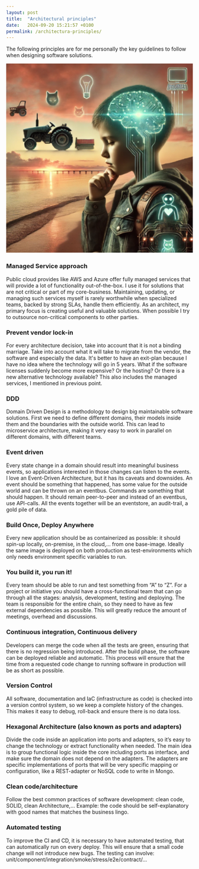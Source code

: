 ```yaml
---
layout: post
title:  "Architectural principles"
date:   2024-09-20 15:21:57 +0100
permalink: /architectura-principles/
---
```


The following principles are for me personally the key guidelines to follow when designing software solutions.

![Architect](/images/cyber-architect.png)

### Managed Service approach 
Public cloud provides like AWS and Azure offer fully managed services that will provide a lot of functionality out-of-the-box.
I use it for solutions that are not critical or part of my core-business.
Maintaining, updating, or managing such services myself is rarely worthwhile when specialized teams, backed by strong SLAs, handle them efficiently.
As an architect, my primary focus is creating useful and valuable solutions.
When possible I try to outsource non-critical components to other parties.

### Prevent vendor lock-in
For every architecture decision, take into account that it is not a binding marriage. 
Take into account what it will take to migrate from the vendor, the software and especially the data.
It's better to have an exit-plan because I have no idea where the technology will go in 5 years.
What if the software licenses suddenly become more expensive? Or the hosting? Or there is a new alternative technology available?
This also includes the managed services, I mentioned in previous point.

### DDD
Domain Driven Design is a methodology to design big maintainable software solutions.
First we need to define different domains, their models inside them and the boundaries with the outside world.
This can lead to microservice architecture, making it very easy to work in parallel on different domains, with different teams.

### Event driven
Every state change in a domain should result into meaningful business events, so applications interested in those changes can listen to the events.
I love an Event-Driven Architecture, but it has its caveats and downsides.
An event should be something that happened, has some value for the outside world and can be thrown on an eventbus.
Commands are something that should happen. It should remain peer-to-peer and instead of an eventbus, use API-calls.
All the events together will be an eventstore, an audit-trail, a gold pile of data.

### Build Once, Deploy Anywhere
Every new application should be as containerized as possible: it should spin-up locally, on-premise, in the cloud,… from one base-image.
Ideally the same image is deployed on both production as test-environments which only needs environment specific variables to run.

### You build it, you run it!
Every team should be able to run and test something from “A” to “Z”. 
For a project or initiative you should have a cross-functional team that can go through all the stages: analysis, development, testing and deploying. 
The team is responsible for the entire chain, so they need to have as few external dependencies as possible.
This will greatly reduce the amount of meetings, overhead and discussions.

### Continuous integration, Continuous delivery
Developers can merge the code when all the tests are green, ensuring that there is no regression being introduced.
After the build phase, the software can be deployed reliable and automatic.
This process will ensure that the time from a requested code change to running software in production will be as short as possible.

### Version Control
All software, documentation and IaC (infrastructure as code) is checked into a version control system, so we keep a complete history of the changes.
This makes it easy to debug, roll-back and ensure there is no data loss.

### Hexagonal Architecture (also known as ports and adapters)
Divide the code inside an application into ports and adapters, so it’s easy to change the technology or extract functionality when needed.
The main idea is to group functional logic inside the core including ports as interface, and make sure the domain does not depend on the adapters.
The adapters are specific implementations of ports that will be very specific mapping or configuration, like a REST-adapter or NoSQL code to write in Mongo.

### Clean code/architecture
Follow the best common practices of software development: clean code, SOLID, clean Architecture,... 
Example: the code should be self-explanatory with good names that matches the business lingo.

### Automated testing
To improve the CI and CD, it is necessary to have automated testing, that can automatically run on every deploy.
This will ensure that a small code change will not introduce new bugs. 
The testing can involve: unit/component/integration/smoke/stress/e2e/contract/...
